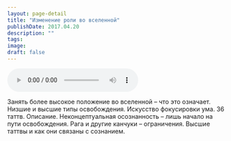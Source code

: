 ```yaml
---
layout: page-detail
title: "Изменение роли во вселенной"
publishDate: 2017.04.20
description: ""
tags:
image:
draft: false
---
```


<audio title="2017.04.20 - Изменение роли во вселенной.mp3" src="https://filer-api.advayta.org/v1.0/public/files/73146" controls=""></audio>

 Занять более высокое положение во вселенной – что это означает. Низшие и высшие типы освобождения. Искусство фокусировки ума. 36 таттв. Описание. Неконцептуальная осознанность – лишь начало на пути освобождения. Рага и другие канчуки – ограничения. Высшие таттвы и как они связаны с сознанием. 

  

